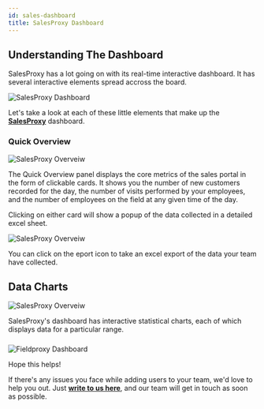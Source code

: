 ```yaml
---
id: sales-dashboard
title: SalesProxy Dashboard
---
```


## Understanding The Dashboard

SalesProxy has a lot going on with its real-time interactive dashboard. It has several interactive elements spread accross the board.

![SalesProxy Dashboard](https://fpobstore.s3.sng01.cloud-object-storage.appdomain.cloud/1633070973444Screenshot%20from%202021-10-01%2012-07-44.png)

Let's take a look at each of these little elements that make up the **[SalesProxy](https://fieldproxy.com/sales-proxy.html)** dashboard.

### Quick Overview

![SalesProxy Overveiw](https://fpobstore.s3.sng01.cloud-object-storage.appdomain.cloud/1633071154839Screenshot%20from%202021-10-01%2012-18-52.png)

The Quick Overview panel displays the core metrics of the sales portal in the form of clickable cards. It shows you the number of new customers recorded for the day, the number of visits performed by your employees, and the number of employees on the field at any given time of the day.

Clicking on either card will show a popup of the data collected in a detailed excel sheet.

![SalesProxy Overveiw](https://fpobstore.s3.sng01.cloud-object-storage.appdomain.cloud/1633071511940Screenshot%20from%202021-10-01%2012-28-20.png)

You can click on the eport icon to take an excel export of the data your team have collected.

## Data Charts

![SalesProxy Overveiw](https://fpobstore.s3.sng01.cloud-object-storage.appdomain.cloud/1633071739037Screenshot%20from%202021-10-01%2012-30-14.png)

SalesProxy's dashboard has interactive statistical charts, each of which displays data for a particular range.

### 


![Fieldproxy Dashboard](https://fpobstore.s3.sng01.cloud-object-storage.appdomain.cloud/1632390520914Screenshot%20from%202021-09-23%2013-16-59.png)

Hope this helps!

If there's any issues you face while adding users to your team, we'd love to help you out. Just **[write to us here](mailto:support@fieldproxy.com)**, and our team will get in touch as soon as possible.

